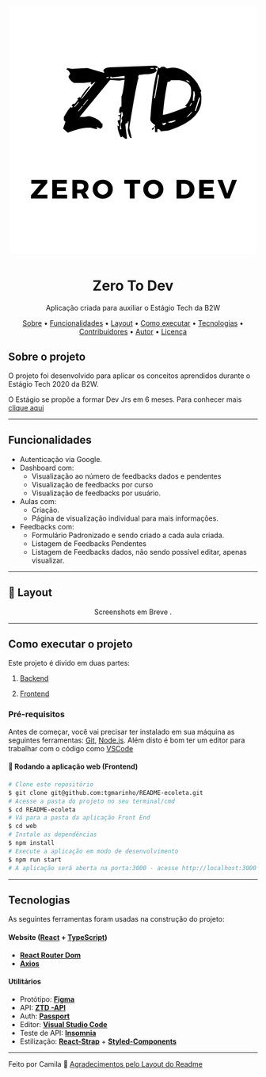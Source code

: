 <h1 align="center">
    <img alt="Zero to Dev" title="#ZeroToDev" src="src/images/logo_git.png" />
</h1>

<h1 align="center">
  Zero To Dev
</h1>
<p align="center">Aplicação criada para auxiliar o Estágio Tech da B2W</p>

<p align="center">
 <a href="#-sobre-o-projeto">Sobre</a> •
 <a href="#-funcionalidades">Funcionalidades</a> •
 <a href="#-layout">Layout</a> •
 <a href="#-como-executar-o-projeto">Como executar</a> •
 <a href="#-tecnologias">Tecnologias</a> •
 <a href="#-contribuidores">Contribuidores</a> •
 <a href="#-autor">Autor</a> •
 <a href="#user-content--licença">Licença</a>
</p>


## Sobre o projeto

O projeto foi desenvolvido para aplicar os conceitos aprendidos durante o Estágio Tech 2020 da B2W.

O Estágio se propõe a formar Dev Jrs em 6 meses. Para conhecer mais [clique aqui](https://estagiotech.b2w.io/)

---

## Funcionalidades
  - Autenticação via Google.
 - Dashboard com:
    - Visualização ao número de feedbacks dados e pendentes
    - Visualização de feedbacks por curso
    - Visualização de feedbacks por usuário.
 - Aulas com:
    - Criação.
    - Página de visualização individual para mais informações.
 - Feedbacks com:
    - Formulário Padronizado e sendo criado a cada aula criada.
    - Listagem de Feedbacks Pendentes
    - Listagem de Feedbacks dados, não sendo possível editar, apenas visualizar.
---

## 🎨 Layout

<p align="center" style="display: flex; align-items: flex-start; justify-content: center;">
Screenshots em Breve .
</p>

---

## Como executar o projeto

Este projeto é divido em duas partes:
1. [Backend](https://github.com/b2wdigital/ztd-api)

2. [Frontend](https://github.com/b2wdigital/ztd-ui)


### Pré-requisitos

Antes de começar, você vai precisar ter instalado em sua máquina as seguintes ferramentas:
[Git](https://git-scm.com), [Node.js](https://nodejs.org/en/).
Além disto é bom ter um editor para trabalhar com o código como [VSCode](https://code.visualstudio.com/)

#### 🧭 Rodando a aplicação web (Frontend)

```bash
# Clone este repositório
$ git clone git@github.com:tgmarinho/README-ecoleta.git
# Acesse a pasta do projeto no seu terminal/cmd
$ cd README-ecoleta
# Vá para a pasta da aplicação Front End
$ cd web
# Instale as dependências
$ npm install
# Execute a aplicação em modo de desenvolvimento
$ npm run start
# A aplicação será aberta na porta:3000 - acesse http://localhost:3000
```

---

## Tecnologias

As seguintes ferramentas foram usadas na construção do projeto:

#### **Website**  ([React](https://reactjs.org/)  +  [TypeScript](https://www.typescriptlang.org/))

-   **[React Router Dom](https://github.com/ReactTraining/react-router/tree/master/packages/react-router-dom)**
-   **[Axios](https://github.com/axios/axios)**





#### []("")**Utilitários**

-  Protótipo:  **[Figma](https://www.figma.com/)**
-   API:  **[ZTD -API](https://github.com/b2wdigital/ztd-api)**
-   Auth:  **[Passport](https://github.com/jaredhanson/passport)**
-   Editor:  **[Visual Studio Code](https://code.visualstudio.com/)**
-   Teste de API:  **[Insomnia](https://insomnia.rest/)**
-   Estilização: **[React-Strap](https://github.com/reactstrap)** + **[Styled-Components](https://github.com/styled-components/styled-components)**


---

Feito por Camila 🦄 [Agradecimentos pelo Layout do Readme](https://blog.rocketseat.com.br/como-fazer-um-bom-readme/)
